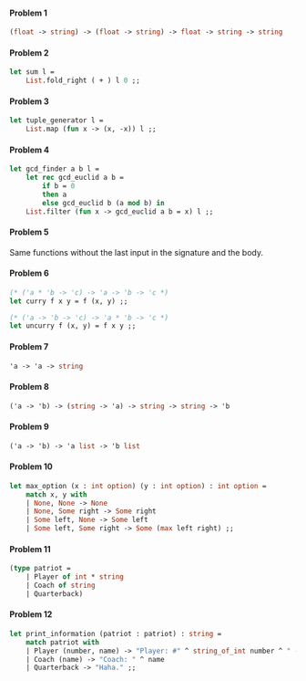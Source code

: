 #### Problem 1
```ocaml
(float -> string) -> (float -> string) -> float -> string -> string
```

#### Problem 2
```ocaml
let sum l =
    List.fold_right ( + ) l 0 ;;
```

#### Problem 3
```ocaml
let tuple_generator l =
    List.map (fun x -> (x, -x)) l ;;
```

#### Problem 4
```ocaml
let gcd_finder a b l =
    let rec gcd_euclid a b =
        if b = 0
        then a
        else gcd_euclid b (a mod b) in
    List.filter (fun x -> gcd_euclid a b = x) l ;;
```

#### Problem 5
Same functions without the last input in the signature and the body.

#### Problem 6
```ocaml
(* ('a * 'b -> 'c) -> 'a -> 'b -> 'c *)
let curry f x y = f (x, y) ;;

(* ('a -> 'b -> 'c) -> 'a * 'b -> 'c *)
let uncurry f (x, y) = f x y ;;
```

#### Problem 7
```ocaml
'a -> 'a -> string
```

#### Problem 8
```ocaml
('a -> 'b) -> (string -> 'a) -> string -> string -> 'b
```

#### Problem 9
```ocaml
('a -> 'b) -> 'a list -> 'b list
```

#### Problem 10
```ocaml
let max_option (x : int option) (y : int option) : int option =
    match x, y with
    | None, None -> None
    | None, Some right -> Some right
    | Some left, None -> Some left
    | Some left, Some right -> Some (max left right) ;;
```

#### Problem 11
```ocaml
(type patriot =
    | Player of int * string
    | Coach of string
    | Quarterback)
```

#### Problem 12
```ocaml
let print_information (patriot : patriot) : string =
    match patriot with
    | Player (number, name) -> "Player: #" ^ string_of_int number ^ " - " ^ name
    | Coach (name) -> "Coach: " ^ name
    | Quarterback -> "Haha." ;;
```
